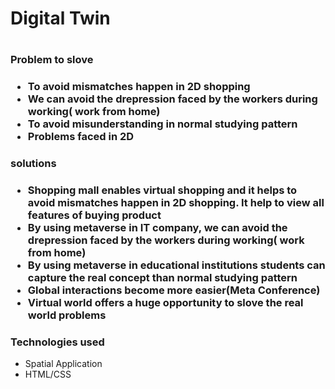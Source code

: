 <h1>Digital Twin<h1>
<h3>Problem to slove<h3>
  <ul>
    <li>To avoid mismatches happen in 2D shopping</li>
     <li>We can avoid the drepression faced by the workers during working( work from
       home)</li>
    <li>To avoid misunderstanding in normal studying pattern</li>
    <li>Problems faced in 2D </li>
  </ul>
  <h3>solutions<h3>
    <ul>
      <li>Shopping mall enables virtual shopping and it helps to avoid mismatches
        happen in 2D shopping. It help to view all features of buying product</li>
<li>By using metaverse in IT company, we can avoid the drepression faced by
  the workers during working( work from home)</li>
<li>By using metaverse in educational institutions students can capture the real
  concept than normal studying pattern</li>
      <li>Global interactions become more easier(Meta Conference)</li>
      <li>Virtual world offers a huge opportunity to slove the real world problems</li>
    </ul>
    <h3>Technologies used</h3>
    <ul>
      <li>Spatial Application</li>
      <li>HTML/CSS</li>
    </ul>
